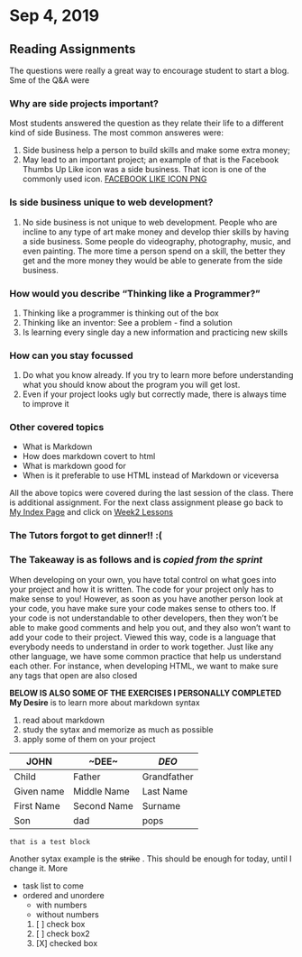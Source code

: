 # Sep 4, 2019
## Reading Assignments
The questions were really a great way to encourage student to start a blog.
Sme of the Q&A were

### Why are side projects important?
Most students answered the question as they relate their life to a different kind of side Business.
The most common answeres were: 
1. Side business help a person to build skills and make some extra money; 
2. May lead to an important project; an example of that is the Facebook Thumbs Up Like icon was a side business.  That icon is one of the commonly used icon. [FACEBOOK LIKE ICON PNG](https://www.google.com/search?q=facebook+like+button+png&client=firefox-b-1-d&sxsrf=ACYBGNTAowpiJeTnzPAhn6oZstdDZBGjtQ:1568492768020&tbm=isch&source=iu&ictx=1&fir=ImQntysj3PvzCM%253A%252C1wR1pIqzB1kuSM%252C_&vet=1&usg=AI4_-kS5033H-oU7oCE5vm33wEGJ0VpWCQ&sa=X&ved=2ahUKEwia6ZTyktHkAhUGPK0KHSuVCwoQ9QEwAHoECAUQBA#imgrc=_&vet=1)

### Is side business unique to web development?
1. No side business is not unique to web development.
People who are incline to any type of art make money and develop thier skills by having a side business.  Some people do videography, photography, music, and even painting. The more time a person spend on a skill, the better they get and the more money they would be able to generate from the side business.

### How would you describe “Thinking like a Programmer?”
1.  Thinking like a programmer is thinking out of the box
2.  Thinking like an inventor:  See a problem - find a solution
3.  Is learning every single day a new information and practicing new skills

### How can you stay focussed
1.  Do what you know already.  If you try to learn more before understanding what you should know about the program you will get lost.
2.  Even if your project looks ugly but correctly made, there is always time to improve it

### Other covered topics
* What is Markdown
* How does markdown covert to html
* What is markdown good for
* When is it preferable to use HTML instead of Markdown or viceversa

All the above topics were covered during the last session of the class.  There is additional assignment.  For the next class assignment please go back to [My Index Page](./index.md) and click on [Week2 Lessons](./week2.md)

### The Tutors forgot to get dinner!! :(

### The Takeaway is as follows and is *copied from the sprint*

When developing on your own, you have total control on what goes into your project and how it is written. The code for your project only has to make sense to you! However, as soon as you have another person look at your code, you have make sure your code makes sense to others too. If your code is not understandable to other developers, then they won’t be able to make good comments and help you out, and they also won’t want to add your code to their project. Viewed this way, code is a language that everybody needs to understand in order to work together. Just like any other language, we have some common practice that help us understand each other. For instance, when developing HTML, we want to make sure any tags that open are also closed

**BELOW IS ALSO SOME OF THE EXERCISES I PERSONALLY COMPLETED**
**My Desire** is to learn more about markdown syntax
1. read about markdown
2. study the sytax and memorize as much as possible
3. apply some of them on your project

| **JOHN** | ~DEE~  |  *DEO* |    
| --- | ---- | ---- |
|Child | Father | Grandfather    |    
| Given name   | Middle Name    | Last Name   |
|First Name    | Second Name   |  Surname  |    
| Son  |  dad   | pops   |
 
``` that is a test block ```

Another sytax example is the ~~strike~~ . This should be enough for today, until I change it.
More  
* task list to come
* ordered and unordere
  * with numbers
  * without numbers
  1. [ ] check box
  2. [ ] check box2
  3. [X] checked box
